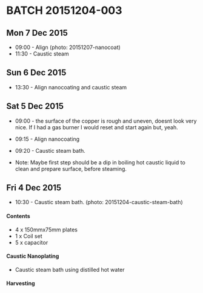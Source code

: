 # BATCH 20151204-003
## Mon 7 Dec 2015
* 09:00 - Align (photo: 20151207-nanocoat)
* 11:30 - Caustic steam

## Sun 6 Dec 2015
* 13:30 - Align nanocoating and caustic steam

## Sat 5 Dec 2015
* 09:00 - the surface of the copper is rough and uneven, doesnt look very nice. If I had a gas burner I would reset and start again but, yeah.
* 09:15 - Align nanocoating
* 09:20 - Caustic steam bath.

* Note: Maybe first step should be a dip in boiling hot caustic liquid to clean and prepare surface, before steaming.

## Fri 4 Dec 2015
* 10:30 - Caustic steam bath.  (photo: 20151204-caustic-steam-bath)

#### Contents
* 4 x 150mmx75mm plates
* 1 x Coil set
* 5 x capacitor

#### Caustic Nanoplating 
* Caustic steam bath using distilled hot water

#### Harvesting 
